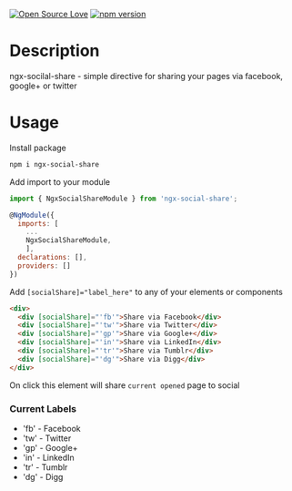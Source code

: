 [![Open Source Love](https://badges.frapsoft.com/os/v2/open-source.svg?v=103)](https://github.com/ellerbrock/open-source-badges/)
[![npm version](https://badge.fury.io/js/ngx-social-share.svg)](https://badge.fury.io/js/ngx-social-share)


# Description
ngx-socilal-share - simple directive for sharing your pages via facebook, google+ or twitter

# Usage
Install package
```sh
npm i ngx-social-share
```
Add import to your module
```js
import { NgxSocialShareModule } from 'ngx-social-share';

@NgModule({
  imports: [
    ...
    NgxSocialShareModule,
    ],
  declarations: [],
  providers: []
})
```

Add `[socialShare]="label_here"` to any of your elements or components
```html
<div>
  <div [socialShare]="'fb'">Share via Facebook</div>
  <div [socialShare]="'tw'">Share via Twitter</div>
  <div [socialShare]="'gp'">Share via Google+</div>
  <div [socialShare]="'in'">Share via LinkedIn</div>
  <div [socialShare]="'tr'">Share via Tumblr</div>
  <div [socialShare]="'dg'">Share via Digg</div>
</div>
```
On click this element will share `current opened` page to social

### Current Labels
- 'fb' - Facebook
- 'tw' - Twitter
- 'gp' - Google+
- 'in' - LinkedIn
- 'tr' - Tumblr
- 'dg' - Digg
